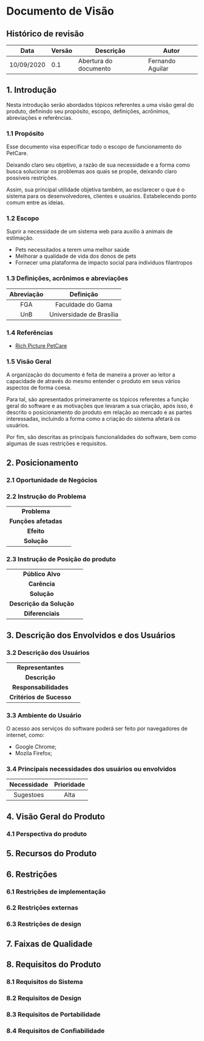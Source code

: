 # Documento de Visão

## Histórico de revisão

Data | Versão | Descrição | Autor |
--------- | ------ | ------------ | --------- |
10/09/2020 | 0.1 | Abertura do documento | Fernando Aguilar |

## 1. Introdução

Nesta introdução serão abordados tópicos referentes a uma visão geral do produto, definindo seu propósito, escopo, definições, acrônimos, abreviações e referências.

### 1.1 Propósito

Esse documento visa especificar todo o escopo de funcionamento do PetCare.

Deixando claro seu objetivo, a razão de sua necessidade e a forma como busca solucionar os problemas aos quais se propõe, deixando claro possíveis restrições.

Assim, sua principal utilidade objetiva também, ao esclarecer o que é o sistema para os desenvolvedores, clientes e usuários. Estabelecendo ponto comum entre as ideias.

### 1.2 Escopo

Suprir a necessidade de um sistema web para auxilio à animais de estimação.

* Pets necessitados a terem uma melhor saúde
* Melhorar a qualidade de vida dos donos de pets
* Fornecer uma plataforma de impacto social para individuos filantropos

### 1.3 Definições, acrônimos e abreviações

| **Abreviação** | **Definição** |
| :--------: | :-------: |
| FGA | Faculdade do Gama |
| UnB | Universidade de Brasília |

### 1.4 Referências

* [Rich Picture PetCare](https://unbarqdsw.github.io/2020.1_G14_PetCare/base/rich-picture/)

### 1.5 Visão Geral

A organização do documento é feita de maneira a prover ao leitor a capacidade de através do mesmo entender o produto em seus vários aspectos de forma coesa.

Para tal, são apresentados primeiramente os tópicos referentes a função geral do software e as motivações que levaram a sua criação, após isso, é descrito o posicionamento do produto em relação ao mercado e as partes interessadas, incluindo a forma como a criação do sistema afetará os usuários.

Por fim, são descritas as principais funcionalidades do software, bem como algumas de suas restrições e requisitos.

## 2. Posicionamento

### 2.1 Oportunidade de Negócios

### 2.2 Instrução do Problema

|  | |
| :--------: | :-------: |
| **Problema**|  |
| **Funções afetadas** |  |
| **Efeito** | |
| **Solução** | |

### 2.3 Instrução de Posição do produto

|  |  |
| :--: | :--: |
| **Público Alvo** |  |
| **Carência** |  |
| **Solução** |  |
| **Descrição da Solução** | |
| **Diferenciais** | |

## 3. Descrição dos Envolvidos e dos Usuários

### 3.2 Descrição dos Usuários

|  |  |
| :--------: | :-------: |
| **Representantes** | |
| **Descrição** | |
| **Responsabilidades** | |
| **Critérios de Sucesso** | |

### 3.3 Ambiente do Usuário

O acesso aos serviços do software poderá ser feito por navegadores de internet, como:

* Google Chrome;
* Mozila Firefox;

### 3.4 Principais necessidades dos usuários ou envolvidos

| **Necessidade** | **Prioridade** |
| :-------: | :-------: |
| Sugestoes | Alta |

## 4. Visão Geral do Produto

### 4.1 Perspectiva do produto

## 5. Recursos do Produto

## 6. Restrições

### 6.1 Restrições de implementação

### 6.2 Restrições externas

### 6.3 Restrições de design

## 7. Faixas de Qualidade

## 8. Requisitos do Produto

### 8.1 Requisitos do Sistema

### 8.2 Requisitos de Design

### 8.3 Requisitos de Portabilidade

### 8.4 Requisitos de Confiabilidade
